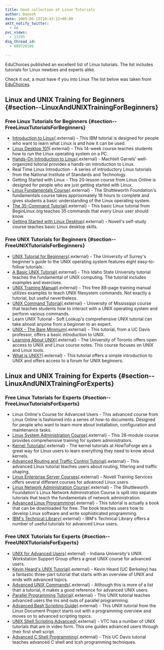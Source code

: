 ```yaml
---
title: Good collection of Linux Tutorials
author: Danesh
date: 2009-06-15T10:43:12+00:00
aktt_notify_twitter:
  - no
pvc_views:
  - 13205
dsq_thread_id:
  - 889726106

---
```

EduChoices published an excellent list of Linux tutorials. The list includes tutorials for Linux newbies and experts alike.

Check it out, a must have if you into Linux The list below was taken from [EduChoices][1].

## Linux and UNIX Training for Beginners {#section--LinuxAndUNIXTrainingForBeginners}

### Free Linux Tutorials for Beginners {#section--FreeLinuxTutorialsForBeginners}

  * [Introduction to Linux][2]{.external} - This IBM tutorial is designed for people who want to learn what Linux is and how it can be used.
  * [Linux Desktop 101][3]{.external} - This 14-week course teaches students how to run the Linux operating system on a PC.
  * [Hands-On Introduction to Linux][4]{.external} - Machtelt Garrels' well-organized tutorial provides a hands-on introduction to Linux.
  * Real Time Linux Introduction - A series of introductory Linux tutorials from the National Institute of Standards and Technology.
  * Getting Started with Linux - This 20-lesson course from Linux Online is designed for people who are just getting started with Linux.
  * [Linux Fundamentals Course][5]{.external} - The Shuttleworth Foundation's fundamentals course takes approximately 18 hours to complete and gives students a basic understanding of the Linux operating system.
  * [The 35-Command Tutorial][6]{.external} - This basic Linux tutorial from BeginLinux.org teaches 35 commands that every Linux user should know.
  * [Getting Started with Linux Desktop][7]{.external} - Novell's self-study course teaches basic Linux desktop skills.

### Free UNIX Tutorials for Beginners {#section--FreeUNIXTutorialsForBeginners}

  * [UNIX Tutorial for Beginners][8]{.external} - The University of Surrey's beginner's guide to the UNIX operating system features eight easy-to-follow tutorials.
  * [A Basic UNIX Tutorial][9]{.external} - This Idaho State University tutorial teaches the fundamental of UNIX computing. The tutorial includes examples and exercises.
  * [UNIX Training Manual][10]{.external} - This free 88-page training manual utilizes examples to teach UNIX filesystem commands. Not exactly a tutorial, but useful nevertheless.
  * [UNIX Command Tutorial][11]{.external} - University of Mississippi course that teaches students how to interact with a UNIX operating system and perform various commands.
  * Learn UNIX Tutorial - Soft Lookup's comprehensive UNIX tutorial can take almost anyone from a beginner to an expert.
  * [UNIX - The Bare Minimum][12]{.external} - This tutorial, from a UC Davis professor, offers a basic introduction to UNIX.
  * [Learning About UNIX][13]{.external} - The University of Toronto offers open access to UNIX and Linux course notes. This course focuses on UNIX and Linux tools.
  * [What is UNIX?][14]{.external} - This tutorial offers a simple introduction to UNIX and offers access to a forum for UNIX beginners.

## Linux and UNIX Training for Experts {#section--LinuxAndUNIXTrainingForExperts}

### Free Linux Tutorials for Experts {#section--FreeLinuxTutorialsForExperts}

  * Linux Online's Course for Advanced Users - This advanced course from Linux Online is fashioned into a series of how-to documents. Designed for people who want to learn more about installation, configuration and maintenance tasks.
  * [Linux System Administration Course][15]{.external} - This 28-module course provides comprehensive training for system administrators.
  * [Kernel Tutorials][16]{.external} - The kernel tutorials at HowToForge are a great way for Linux users to learn everything they need to know about kernels.
  * [Advanced Routing and Traffic Control Tutorial][17]{.external} - This advanced Linux tutorial teaches users about routing, filtering and traffic shaping.
  * [Linux Enterprise Server Courses][18]{.external} - Novell Training Services offers several different courses for advanced Linux users.
  * [Linux Network Administration Course][19]{.external} - The Shuttleworth Foundation's Linux Network Administration Course is split into separate tutorials that teach the fundamentals of network administration.
  * [Advanced Linux Programming][20]{.external} - This tutorial is actually a book that can be downloaded for free. The book teaches users how to develop Linux software and write sophisticated programming.
  * [IBM's Technical Library][21]{.external} - IBM's Technical Library offers a number of useful tutorials for advanced Linux users.

### Free UNIX Tutorials for Experts {#section--FreeUNIXTutorialsForExperts}

  * [UNIX for Advanced Users][22]{.external} - Indiana University's UNIX Workstation Support Group offers a great UNIX course for advanced users.
  * [Kevin Heard's UNIX Tutorial][23]{.external} - Kevin Heard (UC Berkeley) has a fantastic three-part tutorial that starts with an overview of UNIX and ends with advanced topics.
  * [Advanced UNIX Commands][24]{.external} - Although this is more of a list than a tutorial, it makes a good reference for advanced UNIX users.
  * [Parallel Programming Tutorial][25]{.external} - This UNIX tutorial teaches advanced users the ins and outs of parallel programming.
  * [Advanced Bash Scripting Guide][26]{.external} - This UNIX tutorial from the Linux Document Project starts out with a programming overview and moves on to advanced scripting topics.
  * [UNIX Shell Scripting Advanced][27]{.external} - VTC has a number of UNIX tutorials that are in video form. This one guides advanced users through their first shell script.
  * [Advanced C Shell Programming][28]{.external} - This UC Davis tutorial teaches advanced C shell and tcsh programming techniques.

 [1]: http://educhoices.org/articles/Useful_Tutorials_on_Linux_and_UNIX_for_Beginners_and_Experts_Alike.html
 [2]: http://www.ibm.com/developerworks/linux/newto/
 [3]: http://linux.about.com/c/ec/1.htm
 [4]: http://tldp.org/LDP/intro-linux/html/index.html
 [5]: http://learnlinux.tsf.org.za/courses/web-fundamentals.html
 [6]: http://www.beginlinux.org/course/view.php?id=15
 [7]: http://ocw.novell.com/novell-linux-desktop/getting-started-with-novell-linux-desktop
 [8]: http://www.ee.surrey.ac.uk/Teaching/Unix/
 [9]: http://snap.nlc.dcccd.edu/learn/idaho/unixindex.html
 [10]: http://www.devdaily.com/unix/unix-dnld.shtml
 [11]: http://www.mcsr.olemiss.edu/unixhelp/commanz/index.html
 [12]: http://heather.cs.ucdavis.edu/%7Ematloff/UnixAndC/Unix/UnixBareMn.pdf
 [13]: http://www.upscale.utoronto.ca/GeneralInterest/Harrison/LearnLinux/
 [14]: http://www.unix-manuals.com/tutorials/unix/unix.html
 [15]: http://www.linuxtraining.co.uk/download/new_linux_course_modules.pdf
 [16]: http://www.howtoforge.com/howtos/linux/kernel
 [17]: http://lartc.org/lartc.html
 [18]: http://ocw.novell.com/suse-linux-enterprise
 [19]: http://learnlinux.tsf.org.za/courses/web-net-admin.html
 [20]: http://www.advancedlinuxprogramming.com/
 [21]: http://www.ibm.com/developerworks/views/linux/libraryview.jsp?type_by=Tutorials
 [22]: http://www.ussg.iu.edu/UAU/uau.html
 [23]: http://people.ischool.berkeley.edu/%7Ekevin/unix-tutorial/
 [24]: http://members.unine.ch/philippe.renard/unix2.html
 [25]: http://users.actcom.co.il/%7Echoo/lupg/tutorials/parallel-programming-theory/parallel-programming-theory.html
 [26]: http://tldp.org/LDP/abs/html/
 [27]: http://www.vtc.com/products/Unix-Shell-Scripting-Advanced-tutorials.htm
 [28]: http://heather.cs.ucdavis.edu/%7Ematloff/UnixAndC/Unix/CShellII.pdf
